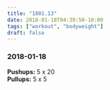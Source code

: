 ```yaml
---
title: "1801.13"
date: 2018-01-18T04:39:50-10:00
tags: ["workout", "bodyweight"]
draft: false
---
```


### 2018-01-18

**Pushups:** 5 x 20  
**Pullups:** 5 x 5  

